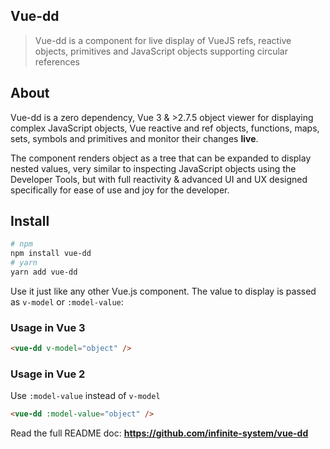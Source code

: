 ## Vue-dd

> Vue-dd is a component for live display of VueJS refs, reactive objects, primitives and JavaScript objects supporting circular references

## About
Vue-dd is a zero dependency, Vue 3 & >2.7.5 object viewer for displaying complex JavaScript objects, Vue reactive and ref objects, functions, maps, sets, symbols and primitives and monitor their changes **live**.

The component renders object as a tree that can be expanded to display nested values, very similar to inspecting JavaScript objects using the Developer Tools, but with full reactivity & advanced UI and UX designed specifically for ease of use and joy for the developer.

## Install
```bash
# npm
npm install vue-dd
# yarn
yarn add vue-dd
```

Use it just like any other Vue.js component. The value to display is passed as `v-model` or `:model-value`:

### Usage in **Vue 3**
```html
<vue-dd v-model="object" />
```
### Usage in **Vue 2**
Use `:model-value` instead of `v-model`
```html
<vue-dd :model-value="object" />
```


Read the full README doc: **https://github.com/infinite-system/vue-dd**